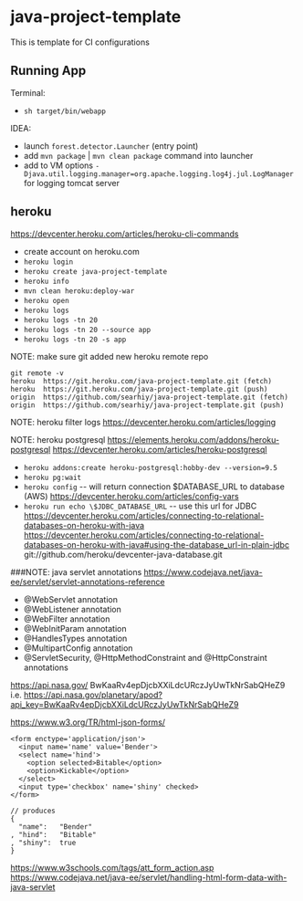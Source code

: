 # java-project-template
This is template for CI configurations

## Running App

Terminal:
 * `sh target/bin/webapp`

IDEA:
 * launch `forest.detector.Launcher` (entry point)
 * add `mvn package` | `mvn clean package` command into launcher
 * add to VM options `-Djava.util.logging.manager=org.apache.logging.log4j.jul.LogManager` for logging tomcat server

## heroku
https://devcenter.heroku.com/articles/heroku-cli-commands
* create account on heroku.com
* ```heroku login```
* ```heroku create java-project-template```
* ```heroku info```
* ```mvn clean heroku:deploy-war```
* ```heroku open```
* ```heroku logs```
* ```heroku logs -tn 20```
* ```heroku logs -tn 20 --source app```
* ```heroku logs -tn 20 -s app```

NOTE: make sure git added new heroku remote repo
```
git remote -v
heroku  https://git.heroku.com/java-project-template.git (fetch)
heroku  https://git.heroku.com/java-project-template.git (push)
origin  https://github.com/searhiy/java-project-template.git (fetch)
origin  https://github.com/searhiy/java-project-template.git (push)
```
NOTE: heroku filter logs
https://devcenter.heroku.com/articles/logging

NOTE: heroku postgresql
https://elements.heroku.com/addons/heroku-postgresql
https://devcenter.heroku.com/articles/heroku-postgresql
* ```heroku addons:create heroku-postgresql:hobby-dev --version=9.5```
* ```heroku pg:wait``` 
* ```heroku config``` -- will return connection $DATABASE_URL to database (AWS)
https://devcenter.heroku.com/articles/config-vars
* ```heroku run echo \$JDBC_DATABASE_URL``` -- use this url for JDBC
https://devcenter.heroku.com/articles/connecting-to-relational-databases-on-heroku-with-java
https://devcenter.heroku.com/articles/connecting-to-relational-databases-on-heroku-with-java#using-the-database_url-in-plain-jdbc
git://github.com/heroku/devcenter-java-database.git

###NOTE: java servlet annotations
https://www.codejava.net/java-ee/servlet/servlet-annotations-reference

* @WebServlet annotation
* @WebListener annotation
* @WebFilter annotation
* @WebInitParam annotation
* @HandlesTypes annotation
* @MultipartConfig annotation
* @ServletSecurity, @HttpMethodConstraint and @HttpConstraint annotations


https://api.nasa.gov/
BwKaaRv4epDjcbXXiLdcURczJyUwTkNrSabQHeZ9
i.e.
https://api.nasa.gov/planetary/apod?api_key=BwKaaRv4epDjcbXXiLdcURczJyUwTkNrSabQHeZ9


https://www.w3.org/TR/html-json-forms/
```
<form enctype='application/json'>
  <input name='name' value='Bender'>
  <select name='hind'>
    <option selected>Bitable</option>
    <option>Kickable</option>
  </select>
  <input type='checkbox' name='shiny' checked>
</form>

// produces
{
  "name":   "Bender"
, "hind":   "Bitable"
, "shiny":  true
}
```

https://www.w3schools.com/tags/att_form_action.asp
https://www.codejava.net/java-ee/servlet/handling-html-form-data-with-java-servlet